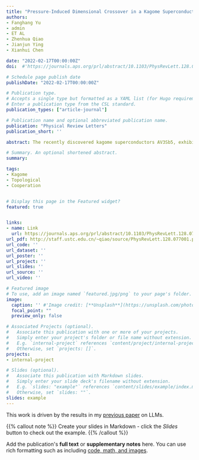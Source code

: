 ```yaml
---
title: "Pressure-Induced Dimensional Crossover in a Kagome Superconductor"
authors:
- Fanghang Yu
- admin
- ET AL
- Zhenhua Qiao
- Jianjun Ying
- Xianhui Chen

date: "2022-02-17T00:00:00Z"
doi:  #'https://journals.aps.org/prl/abstract/10.1103/PhysRevLett.128.077001'

# Schedule page publish date
publishDate: "2022-02-17T00:00:00Z"

# Publication type.
# Accepts a single type but formatted as a YAML list (for Hugo requirements).
# Enter a publication type from the CSL standard.
publication_types: ["article-journal"]

# Publication name and optional abbreviated publication name.
publication: "Physical Review Letters"
publication_short: ''

abstract: The recently discovered kagome superconductors AV3Sb5, exhibit tantalizing high-pressure phase diagrams, in which a new domelike superconducting phase emeraes under moderate pressure. However. its origin is as vet unknown. Here, we carried out the hiah-pressure electrical measurements up to 150 GPa, together with the hiah-pressure x-ray diffraction measurements and first-principles calculations on CsV3Sb5. We find the new superconducting phase to be rather robust and inherently linked to the interlaver Sb2-Sb2 interactions. The formation of Sb2-Sb2 bonds at high pressure tunes the system from two-dimensional to three-dimensional and pushes the pz orbital of Sb2 upward across the Fermi level, resulting in enhanced density of states and increase of Tc. Our work demonstrates that the dimensional crossover at high pressure can induce a topological phase transition and is related to the abnormal high-pressure Tc evolution. Our findings should apply for other layered materials.

# Summary. An optional shortened abstract.
summary: 

tags:
- Kagome
- Topological
- Cooperation


# Display this page in the Featured widget?
featured: true


links:
- name: Link
  url: https://journals.aps.org/prl/abstract/10.1103/PhysRevLett.128.077001
url_pdf: http://staff.ustc.edu.cn/~qiao/source/PhysRevLett.128.077001.pdf
url_code: ''
url_dataset: ''
url_poster: ''
url_project: ''
url_slides: ''
url_source: ''
url_video: ''

# Featured image
# To use, add an image named `featured.jpg/png` to your page's folder. 
image:
  caption: '' #'Image credit: [**Unsplash**](https://unsplash.com/photos/s9CC2SKySJM)'
  focal_point: ""
  preview_only: false

# Associated Projects (optional).
#   Associate this publication with one or more of your projects.
#   Simply enter your project's folder or file name without extension.
#   E.g. `internal-project` references `content/project/internal-project/index.md`.
#   Otherwise, set `projects: []`.
projects:
- internal-project

# Slides (optional).
#   Associate this publication with Markdown slides.
#   Simply enter your slide deck's filename without extension.
#   E.g. `slides: "example"` references `content/slides/example/index.md`.
#   Otherwise, set `slides: ""`.
slides: example
---
```


This work is driven by the results in my [previous paper](/publication/conference-paper/) on LLMs.

{{% callout note %}}
Create your slides in Markdown - click the *Slides* button to check out the example.
{{% /callout %}}

Add the publication's **full text** or **supplementary notes** here. You can use rich formatting such as including [code, math, and images](https://docs.hugoblox.com/content/writing-markdown-latex/).
